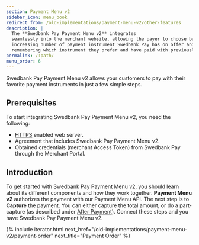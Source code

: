 ```yaml
---
section: Payment Menu v2
sidebar_icon: menu_book
redirect_from: /old-implementations/payment-menu-v2/other-features
description: |
  The **Swedbank Pay Payment Menu v2** integrates
  seamlessly into the merchant website, allowing the payer to choose between the
  increasing number of payment instrument Swedbank Pay has on offer and
  remembering which instrument they prefer and have paid with previously.
permalink: /:path/
menu_order: 6
---
```


Swedbank Pay Payment Menu v2 allows your customers to pay with their favorite
payment instruments in just a few simple steps.

## Prerequisites

To start integrating Swedbank Pay Payment Menu v2, you need the following:

*   [HTTPS][https] enabled web server.
*   Agreement that includes Swedbank Pay Payment Menu v2.
*   Obtained credentials (merchant Access Token) from Swedbank Pay through
    the Merchant Portal.

## Introduction

To get started with Swedbank Pay Payment Menu v2, you should learn about its
different components and how they work together. **Payment Menu v2** authorizes
the payment with our Payment Menu API. The next step is to **Capture** the
payment. You can either capture the total amount, or do a part-capture (as
described under [After Payment][after-payment-capture]). Connect these steps and
you have Swedbank Pay Payment Menu v2.

{% include iterator.html next_href="/old-implementations/payment-menu-v2/payment-order"
                         next_title="Payment Order" %}

[after-payment-capture]: /old-implementations/payment-menu-v2/capture
[https]: /checkout-v3/resources/fundamental-principles#connection-and-protocol
